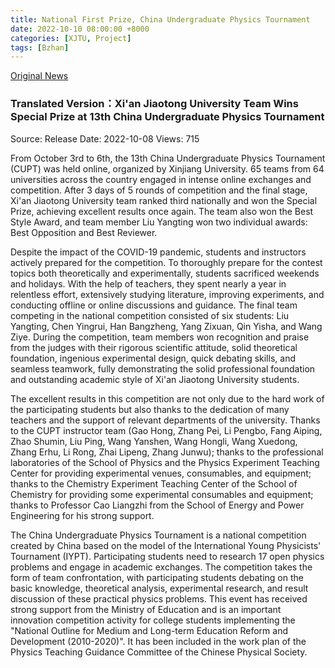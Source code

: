 ```yaml
---
title: National First Prize, China Undergraduate Physics Tournament
date: 2022-10-10 08:00:00 +8000
categories: [XJTU, Project]
tags: [Bzhan]
---
```


[Original News](https://phy.xjtu.edu.cn/info/1158/8085.htm)

### Translated Version：Xi'an Jiaotong University Team Wins Special Prize at 13th China Undergraduate Physics Tournament

Source: Release Date: 2022-10-08 Views: 715

From October 3rd to 6th, the 13th China Undergraduate Physics Tournament (CUPT) was held online, organized by Xinjiang University. 65 teams from 64 universities across the country engaged in intense online exchanges and competition. After 3 days of 5 rounds of competition and the final stage, Xi'an Jiaotong University team ranked third nationally and won the Special Prize, achieving excellent results once again. The team also won the Best Style Award, and team member Liu Yangting won two individual awards: Best Opposition and Best Reviewer.

Despite the impact of the COVID-19 pandemic, students and instructors actively prepared for the competition. To thoroughly prepare for the contest topics both theoretically and experimentally, students sacrificed weekends and holidays. With the help of teachers, they spent nearly a year in relentless effort, extensively studying literature, improving experiments, and conducting offline or online discussions and guidance. The final team competing in the national competition consisted of six students: Liu Yangting, Chen Yingrui, Han Bangzheng, Yang Zixuan, Qin Yisha, and Wang Ziye. During the competition, team members won recognition and praise from the judges with their rigorous scientific attitude, solid theoretical foundation, ingenious experimental design, quick debating skills, and seamless teamwork, fully demonstrating the solid professional foundation and outstanding academic style of Xi'an Jiaotong University students.

The excellent results in this competition are not only due to the hard work of the participating students but also thanks to the dedication of many teachers and the support of relevant departments of the university. Thanks to the CUPT instructor team (Gao Hong, Zhang Pei, Li Pengbo, Fang Aiping, Zhao Shumin, Liu Ping, Wang Yanshen, Wang Hongli, Wang Xuedong, Zhang Erhu, Li Rong, Zhai Lipeng, Zhang Junwu); thanks to the professional laboratories of the School of Physics and the Physics Experiment Teaching Center for providing experimental venues, consumables, and equipment; thanks to the Chemistry Experiment Teaching Center of the School of Chemistry for providing some experimental consumables and equipment; thanks to Professor Cao Liangzhi from the School of Energy and Power Engineering for his strong support.

The China Undergraduate Physics Tournament is a national competition created by China based on the model of the International Young Physicists' Tournament (IYPT). Participating students need to research 17 open physics problems and engage in academic exchanges. The competition takes the form of team confrontation, with participating students debating on the basic knowledge, theoretical analysis, experimental research, and result discussion of these practical physics problems. This event has received strong support from the Ministry of Education and is an important innovation competition activity for college students implementing the "National Outline for Medium and Long-term Education Reform and Development (2010-2020)". It has been included in the work plan of the Physics Teaching Guidance Committee of the Chinese Physical Society.